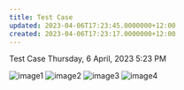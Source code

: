 ```yaml
---
title: Test Case
updated: 2023-04-06T17:23:45.0000000+12:00
created: 2023-04-06T17:23:17.0000000+12:00
---
```


Test Case
Thursday, 6 April, 2023
5:23 PM

![image1](../../../../resources/fb3c7488a8a14a8898b4a58a43b7b6cf.png)
![image2](../../../../resources/4548adc04f084a5192a2b3c4dc4e9812.png)
![image3](../../../../resources/2d3de5e1c4124c8a920ba82af076e82c.png)
![image4](../../../../resources/3d9db29fb1434c02ac04a4da855c0cdf.png)
